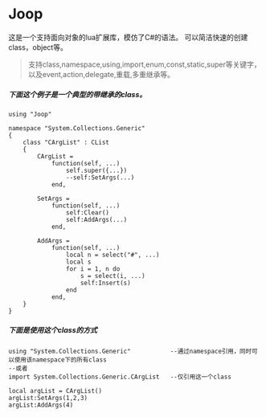 # Joop
  这是一个支持面向对象的lua扩展库，模仿了C#的语法。
  可以简洁快速的创建class，object等。
  >支持class,namespace,using,import,enum,const,static,super等关键字，
  >以及event,action,delegate,重载,多重继承等。
  
#####  下面这个例子是一个典型的带继承的class。
	using "Joop"

	namespace "System.Collections.Generic"
	{
		class "CArgList" : CList
		{
			CArgList = 
				function(self, ...)
					self.super({...})
					--self:SetArgs(...)
				end,

			SetArgs = 
				function(self, ...)
					self:Clear()
					self:AddArgs(...)
				end,

			AddArgs = 
				function(self, ...)
					local n = select("#", ...)
					local s
					for i = 1, n do
						s = select(i, ...)
						self:Insert(s)
					end
				end,
		}
	}
#####   下面是使用这个class的方式
	using "System.Collections.Generic"           --通过namespace引用，同时可以使用该namespace下的所有class
	--或者
	import System.Collections.Generic.CArgList   --仅引用这一个class
	
	local argList = CArgList()
	argList:SetArgs(1,2,3)
	argList:AddArgs(4)